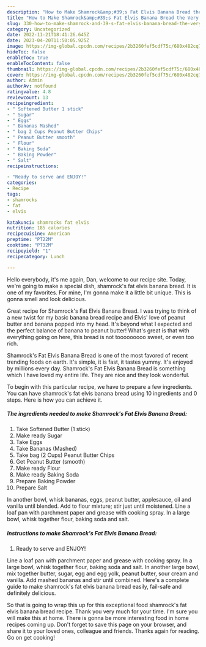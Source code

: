```yaml
---
description: "How to Make Shamrock&amp;#39;s Fat Elvis Banana Bread the Very Delicious"
title: "How to Make Shamrock&amp;#39;s Fat Elvis Banana Bread the Very Delicious"
slug: 330-how-to-make-shamrock-and-39-s-fat-elvis-banana-bread-the-very-delicious
category: Uncategorized
date: 2022-11-21T18:41:26.645Z
date: 2023-04-20T11:50:05.925Z
image: https://img-global.cpcdn.com/recipes/2b3260fef5cdf75c/680x482cq70/shamrocks-fat-elvis-banana-bread-recipe-main-photo.jpg
hideToc: false
enableToc: true
enableTocContent: false
thumbnail: https://img-global.cpcdn.com/recipes/2b3260fef5cdf75c/680x482cq70/shamrocks-fat-elvis-banana-bread-recipe-main-photo.jpg
cover: https://img-global.cpcdn.com/recipes/2b3260fef5cdf75c/680x482cq70/shamrocks-fat-elvis-banana-bread-recipe-main-photo.jpg
author: Admin
authorAv: notfound
ratingvalue: 4.8
reviewcount: 13
recipeingredient:
- " Softened Butter 1 stick"
- " Sugar"
- " Eggs"
- " Bananas Mashed"
- " bag 2 Cups Peanut Butter Chips"
- " Peanut Butter smooth"
- " Flour"
- " Baking Soda"
- " Baking Powder"
- " Salt"
recipeinstructions:

- "Ready to serve and ENJOY!"
categories:
- Recipe
tags:
- shamrocks
- fat
- elvis

katakunci: shamrocks fat elvis 
nutrition: 185 calories
recipecuisine: American
preptime: "PT22M"
cooktime: "PT32M"
recipeyield: "1"
recipecategory: Lunch

---
```



Hello everybody, it's me again, Dan, welcome to our recipe site. Today, we're going to make a special dish, shamrock&#39;s fat elvis banana bread. It is one of my favorites. For mine, I'm gonna make it a little bit unique. This is gonna smell and look delicious.

Great recipe for Shamrock&#39;s Fat Elvis Banana Bread. I was trying to think of a new twist for my basic banana bread recipe and Elvis&#39; love of peanut butter and banana popped into my head. It&#39;s beyond what I expected and the perfect balance of banana to peanut butter! What&#39;s great is that with everything going on here, this bread is not tooooooooo sweet, or even too rich.

Shamrock&#39;s Fat Elvis Banana Bread is one of the most favored of recent trending foods on earth. It's simple, it is fast, it tastes yummy. It's enjoyed by millions every day. Shamrock&#39;s Fat Elvis Banana Bread is something which I have loved my entire life. They are nice and they look wonderful.


To begin with this particular recipe, we have to prepare a few ingredients. You can have shamrock&#39;s fat elvis banana bread using 10 ingredients and 0 steps. Here is how you can achieve it.

<!--inarticleads1-->

##### The ingredients needed to make Shamrock&#39;s Fat Elvis Banana Bread:

1. Take  Softened Butter (1 stick)
1. Make ready  Sugar
1. Take  Eggs
1. Take  Bananas (Mashed)
1. Take  bag (2 Cups) Peanut Butter Chips
1. Get  Peanut Butter (smooth)
1. Make ready  Flour
1. Make ready  Baking Soda
1. Prepare  Baking Powder
1. Prepare  Salt


In another bowl, whisk bananas, eggs, peanut butter, applesauce, oil and vanilla until blended. Add to flour mixture; stir just until moistened. Line a loaf pan with parchment paper and grease with cooking spray. In a large bowl, whisk together flour, baking soda and salt. 

<!--inarticleads2-->

##### Instructions to make Shamrock&#39;s Fat Elvis Banana Bread:


1. Ready to serve and ENJOY!

Line a loaf pan with parchment paper and grease with cooking spray. In a large bowl, whisk together flour, baking soda and salt. In another large bowl, mix together butter, sugar, egg and egg yolk, peanut butter, sour cream and vanilla. Add mashed bananas and stir until combined. Here&#39;s a complete guide to make shamrock&#39;s fat elvis banana bread easily, fail-safe and definitely delicious. 

So that is going to wrap this up for this exceptional food shamrock&#39;s fat elvis banana bread recipe. Thank you very much for your time. I'm sure you will make this at home. There is gonna be more interesting food in home recipes coming up. Don't forget to save this page on your browser, and share it to your loved ones, colleague and friends. Thanks again for reading. Go on get cooking!
